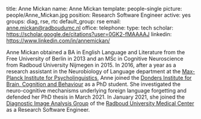 title: Anne Mickan
name: Anne Mickan
template: people-single
picture: people/Anne_Mickan.jpg
position: Research Software Engineer
active: yes
groups: diag, rse, rtc
default_group: rse
email: anne.mickan@radboudumc.nl
office: 
telephone:
type: tech
scholar: https://scholar.google.de/citations?user=0GK2-fMAAAAJ
linkedin: https://www.linkedin.com/in/annemickan/

Anne Mickan obtained a BA in English Language and Literature from the Free University of Berlin in 2013 and an MSc in Cognitive Neuroscience from Radboud University Nijmegen in 2015. In 2016, after a year as a research assistant in the Neurobiology of Language department at the [Max-Planck Institute for Psycholinguistics](https://www.mpi.nl/), Anne joined the [Donders Institute for Brain, Cognition and Behaviour](https://www.ru.nl/donders/) as a PhD student. She investigated the neuro-cognitive mechanisms underlying foreign language forgetting and defended her PhD thesis in March 2021. In January 2021, she joined the [Diagnostic Image Analysis Group](https://www.diagnijmegen.nl/) of the [Radboud University Medical Center](https://www.radboudumc.nl/research) as a Research Software Engineer. 
